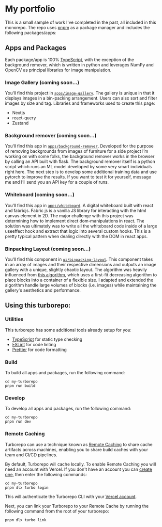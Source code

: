 # My portfolio



This is a small sample of work I've completed in the past, all included in this monorepo. The repo uses [pnpm](https://pnpm.io) as a package manager and includes the following packages/apps:

## Apps and Packages

Each package/app is 100% [TypeScript](https://www.typescriptlang.org/), with the exception of the background remover, which is written in python and leverages NumPy and OpenCV as principal libraries for image manipulation.

### Image Gallery (coming soon...)
You'll find this project in [`apps/image-gallery`](). The gallery is unique in that it displays images in a bin-packing arrangement. Users can also sort and filter images by size and tag. Libraries and frameworks used to create this page:
- Nextjs
- react-query
- Zustand

### Background remover (coming soon...)
You'll find this app in [`apps/background-remover`](). Developed for the purpose of removing backgrounds from images of furniture for a side project I’m working on with some folks, the background remover works in the browser by calling an API built with flask. The background remover itself is a python script which runs an ML model developed by some very smart individuals right here. The next step is to develop some additional training data and use pytorch to improve the results. If you want to test it for yourself, message me and I’ll send you an API key for a couple of runs.

### Whiteboard (coming soon...)
You'll find this app in [`apps/whiteboard`](). A digital whiteboard built with react and fabricjs. Fabric js is a vanilla JS library for interacting with the html canvas element in 2D. The major challenge with this project was determining how to implement direct dom-manipulations in react. The solution was ultimately was to write all the whiteboard code inside of a large useeffect hook and extract that logic into several custom hooks. This is a pretty typical pattern when dealing directly with the DOM in react apps.   

### Binpacking Layout (coming soon...)
You'll find this component in [`ui/binpacking-layout`](). This component takes in an array of images and their respective dimensions and outputs an image gallery with a unique, slightly chaotic layout. The algorithm was heavily influenced from [this algorithm](https://codeincomplete.com/articles/bin-packing/), which uses a first-fit decreasing algorithm to place blocks into a container of a flexible size. I adapted and extended the algorithm handle large volumes of blocks (i.e. images) while maintaining the gallery's aesthetics and performance. 

## Using this turborepo:

### Utilities

This turborepo has some additional tools already setup for you:

- [TypeScript](https://www.typescriptlang.org/) for static type checking
- [ESLint](https://eslint.org/) for code linting
- [Prettier](https://prettier.io) for code formatting

### Build

To build all apps and packages, run the following command:

```
cd my-turborepo
pnpm run build
```

### Develop

To develop all apps and packages, run the following command:

```
cd my-turborepo
pnpm run dev
```

### Remote Caching

Turborepo can use a technique known as [Remote Caching](https://turborepo.org/docs/core-concepts/remote-caching) to share cache artifacts across machines, enabling you to share build caches with your team and CI/CD pipelines.

By default, Turborepo will cache locally. To enable Remote Caching you will need an account with Vercel. If you don't have an account you can [create one](https://vercel.com/signup), then enter the following commands:

```
cd my-turborepo
pnpm dlx turbo login
```

This will authenticate the Turborepo CLI with your [Vercel account](https://vercel.com/docs/concepts/personal-accounts/overview).

Next, you can link your Turborepo to your Remote Cache by running the following command from the root of your turborepo:

```
pnpm dlx turbo link
```
